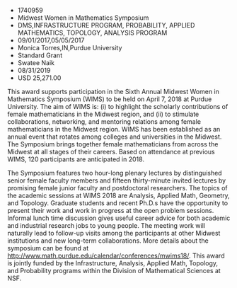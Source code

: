 
* 1740959
* Midwest Women in Mathematics Symposium
* DMS,INFRASTRUCTURE PROGRAM, PROBABILITY, APPLIED MATHEMATICS, TOPOLOGY, ANALYSIS PROGRAM
* 09/01/2017,05/05/2017
* Monica Torres,IN,Purdue University
* Standard Grant
* Swatee Naik
* 08/31/2019
* USD 25,271.00

This award supports participation in the Sixth Annual Midwest Women in
Mathematics Symposium (WIMS) to be held on April 7, 2018 at Purdue University.
The aim of WIMS is: (i) to highlight the scholarly contributions of female
mathematicians in the Midwest region, and (ii) to stimulate collaborations,
networking, and mentoring relations among female mathematicians in the Midwest
region. WIMS has been established as an annual event that rotates among colleges
and universities in the Midwest. The Symposium brings together female
mathematicians from across the Midwest at all stages of their careers. Based on
attendance at previous WIMS, 120 participants are anticipated in 2018.

The Symposium features two hour-long plenary lectures by distinguished senior
female faculty members and fifteen thirty-minute invited lectures by promising
female junior faculty and postdoctoral researchers. The topics of the academic
sessions at WIMS 2018 are Analysis, Applied Math, Geometry, and Topology.
Graduate students and recent Ph.D.s have the opportunity to present their work
and work in progress at the open problem sessions. Informal lunch time
discussion gives useful career advice for both academic and industrial research
jobs to young people. The meeting work will naturally lead to follow-up visits
among the participants at other Midwest institutions and new long-term
collaborations. More details about the symposium can be found at
http://www.math.purdue.edu/calendar/conferences/mwims18/. This award is jointly
funded by the Infrastructure, Analysis, Applied Math, Topology, and Probability
programs within the Division of Mathematical Sciences at NSF.

